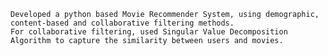     Developed a python based Movie Recommender System, using demographic, content-based and collaborative filtering methods.
    For collaborative filtering, used Singular Value Decomposition Algorithm to capture the similarity between users and movies.
